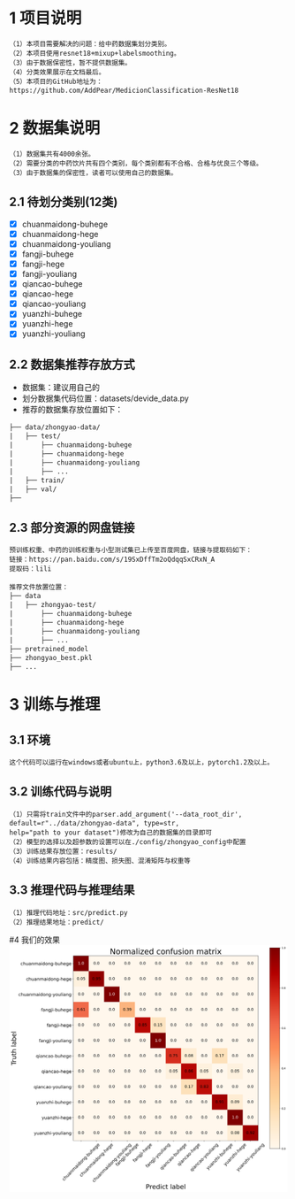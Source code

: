 # 1 项目说明
```
（1）本项目需要解决的问题：给中药数据集划分类别。
（2）本项目使用resnet18+mixup+labelsmoothing。
（3）由于数据保密性，暂不提供数据集。
（4）分类效果展示在文档最后。
（5）本项目的GitHub地址为：https://github.com/AddPear/MedicionClassification-ResNet18
```

# 2 数据集说明
```
（1）数据集共有4000余张。
（2）需要分类的中药饮片共有四个类别，每个类别都有不合格、合格与优良三个等级。
（3）由于数据集的保密性，读者可以使用自己的数据集。
```


## 2.1 待划分类别(12类)
- [x] chuanmaidong-buhege
- [x] chuanmaidong-hege
- [x] chuanmaidong-youliang
- [x] fangji-buhege
- [x] fangji-hege
- [x] fangji-youliang
- [x] qiancao-buhege
- [x] qiancao-hege
- [x] qiancao-youliang
- [x] yuanzhi-buhege
- [x] yuanzhi-hege
- [x] yuanzhi-youliang

## 2.2 数据集推荐存放方式
- 数据集：建议用自己的
- 划分数据集代码位置：datasets/devide_data.py
- 推荐的数据集存放位置如下：
```
├── data/zhongyao-data/
|   ├── test/
|       ├── chuanmaidong-buhege
|       ├── chuanmaidong-hege
|       ├── chuanmaidong-youliang
|       ├── ...
|   ├── train/
|   ├── val/
├──
```

## 2.3 部分资源的网盘链接
```
预训练权重、中药的训练权重与小型测试集已上传至百度网盘，链接与提取码如下：
链接：https://pan.baidu.com/s/19SxDffTm2oQdqqSxCRxN_A 
提取码：lili

推荐文件放置位置：
├── data
|   ├── zhongyao-test/
|       ├── chuanmaidong-buhege
|       ├── chuanmaidong-hege
|       ├── chuanmaidong-youliang
|       ├── ...
├── pretrained_model
├── zhongyao_best.pkl
├── ...
```


# 3 训练与推理
## 3.1 环境
```
这个代码可以运行在windows或者ubuntu上，python3.6及以上，pytorch1.2及以上。
```

## 3.2 训练代码与说明
```
（1）只需将train文件中的parser.add_argument('--data_root_dir', default=r"../data/zhongyao-data", type=str,
help="path to your dataset")修改为自己的数据集的目录即可
（2）模型的选择以及超参数的设置可以在./config/zhongyao_config中配置
（3）训练结果存放位置：results/
（4）训练结果内容包括：精度图、损失图、混淆矩阵与权重等
```

## 3.3 推理代码与推理结果
```
（1）推理代码地址：src/predict.py
（2）推理结果地址：predict/
```


#4 我们的效果
![](demo.png)






